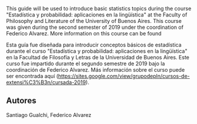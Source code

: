 This guide will be used to introduce basic statistics topics during the course
"Estadística y probabilidad: aplicaciones en la lingüística" at the Faculty
of Philosophy and Literature of the University of Buenos Aires. This course
was given during the second semester of 2019 under the coordination of
Federico Alvarez. More information on this course can be found

Esta guía fue diseñada para introducir conceptos básicos de estadística durante el curso "Estadística y probabilidad: aplicaciones en la lingüística"
en la Facultad de Filosofía y Letras de la Universidad de Buenos Aires. Este curso fue impartido durante el segundo semestre de 2019 bajo la coordinación
de Federico Alvarez. Más información sobre el curso puede ser encontrada aquí
(https://sites.google.com/view/grupodepln/cursos-de-extensi%C3%B3n/cursada-2019).

## Autores

Santiago Gualchi, Federico Alvarez
